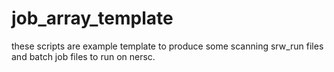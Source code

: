 # job_array_template
these scripts are example template to produce some scanning srw_run files and batch job files to run on nersc.
